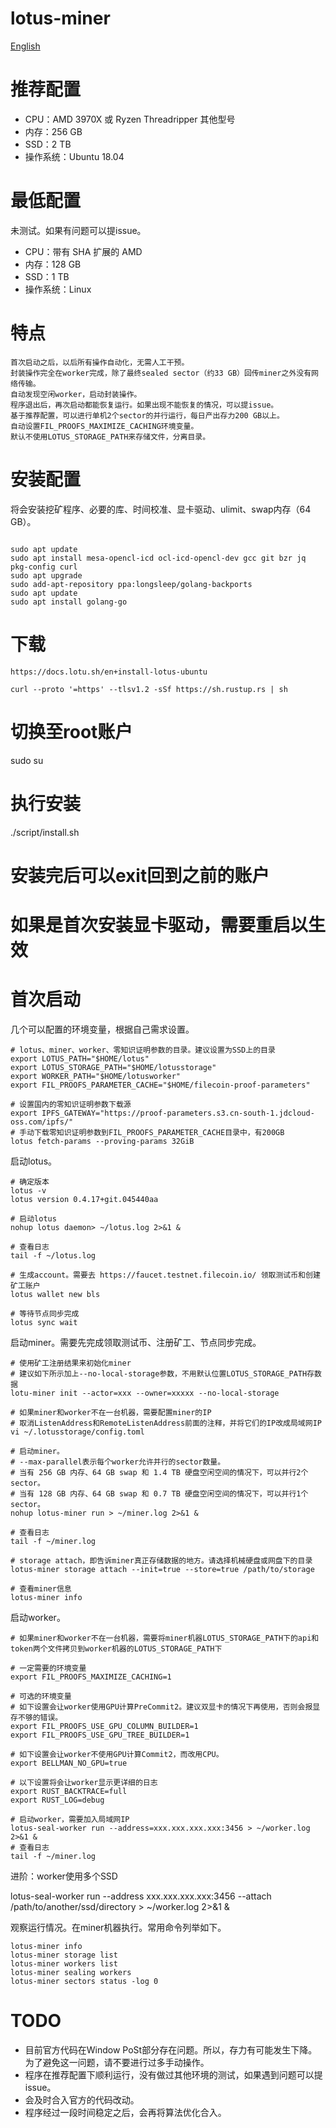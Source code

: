 # lotus-miner
[English](README_en.md)

# 推荐配置
* CPU：AMD 3970X 或 Ryzen Threadripper 其他型号
* 内存：256 GB
* SSD：2 TB
* 操作系统：Ubuntu 18.04

# 最低配置
未测试。如果有问题可以提issue。
* CPU：带有 SHA 扩展的 AMD
* 内存：128 GB
* SSD：1 TB
* 操作系统：Linux

# 特点

    首次启动之后，以后所有操作自动化，无需人工干预。
    封装操作完全在worker完成，除了最终sealed sector（约33 GB）回传miner之外没有网络传输。
    自动发现空闲worker，启动封装操作。
    程序退出后，再次启动都能恢复运行。如果出现不能恢复的情况，可以提issue。
    基于推荐配置，可以进行单机2个sector的并行运行，每日产出存力200 GB以上。
    自动设置FIL_PROOFS_MAXIMIZE_CACHING环境变量。
    默认不使用LOTUS_STORAGE_PATH来存储文件，分离目录。

# 安装配置
将会安装挖矿程序、必要的库、时间校准、显卡驱动、ulimit、swap内存（64 GB）。
```

sudo apt update
sudo apt install mesa-opencl-icd ocl-icd-opencl-dev gcc git bzr jq pkg-config curl
sudo apt upgrade
sudo add-apt-repository ppa:longsleep/golang-backports
sudo apt update
sudo apt install golang-go
```

# 下载
```
https://docs.lotu.sh/en+install-lotus-ubuntu

curl --proto '=https' --tlsv1.2 -sSf https://sh.rustup.rs | sh
```

# 切换至root账户
sudo su
# 执行安装
./script/install.sh
# 安装完后可以exit回到之前的账户
# 如果是首次安装显卡驱动，需要重启以生效

# 首次启动
几个可以配置的环境变量，根据自己需求设置。
```
# lotus、miner、worker、零知识证明参数的目录。建议设置为SSD上的目录
export LOTUS_PATH="$HOME/lotus"
export LOTUS_STORAGE_PATH="$HOME/lotusstorage"
export WORKER_PATH="$HOME/lotusworker"
export FIL_PROOFS_PARAMETER_CACHE="$HOME/filecoin-proof-parameters"

# 设置国内的零知识证明参数下载源
export IPFS_GATEWAY="https://proof-parameters.s3.cn-south-1.jdcloud-oss.com/ipfs/"
# 手动下载零知识证明参数到FIL_PROOFS_PARAMETER_CACHE目录中，有200GB
lotus fetch-params --proving-params 32GiB
```

启动lotus。
```
# 确定版本
lotus -v
lotus version 0.4.17+git.045440aa

# 启动lotus
nohup lotus daemon> ~/lotus.log 2>&1 &

# 查看日志
tail -f ~/lotus.log

# 生成account。需要去 https://faucet.testnet.filecoin.io/ 领取测试币和创建矿工账户
lotus wallet new bls

# 等待节点同步完成
lotus sync wait
```

启动miner。需要先完成领取测试币、注册矿工、节点同步完成。
```
# 使用矿工注册结果来初始化miner
# 建议如下所示加上--no-local-storage参数，不用默认位置LOTUS_STORAGE_PATH存数据
lotu-miner init --actor=xxx --owner=xxxxx --no-local-storage

# 如果miner和worker不在一台机器，需要配置miner的IP
# 取消ListenAddress和RemoteListenAddress前面的注释，并将它们的IP改成局域网IP
vi ~/.lotusstorage/config.toml

# 启动miner。
# --max-parallel表示每个worker允许并行的sector数量。
# 当有 256 GB 内存、64 GB swap 和 1.4 TB 硬盘空闲空间的情况下，可以并行2个sector。
# 当有 128 GB 内存、64 GB swap 和 0.7 TB 硬盘空闲空间的情况下，可以并行1个sector。
nohup lotus-miner run > ~/miner.log 2>&1 &

# 查看日志
tail -f ~/miner.log

# storage attach，即告诉miner真正存储数据的地方。请选择机械硬盘或网盘下的目录
lotus-miner storage attach --init=true --store=true /path/to/storage

# 查看miner信息
lotus-miner info
```

启动worker。
```
# 如果miner和worker不在一台机器，需要将miner机器LOTUS_STORAGE_PATH下的api和token两个文件拷贝到worker机器的LOTUS_STORAGE_PATH下

# 一定需要的环境变量
export FIL_PROOFS_MAXIMIZE_CACHING=1

# 可选的环境变量
# 如下设置会让worker使用GPU计算PreCommit2。建议双显卡的情况下再使用，否则会报显存不够的错误。
export FIL_PROOFS_USE_GPU_COLUMN_BUILDER=1
export FIL_PROOFS_USE_GPU_TREE_BUILDER=1

# 如下设置会让worker不使用GPU计算Commit2，而改用CPU。
export BELLMAN_NO_GPU=true

# 以下设置将会让worker显示更详细的日志
export RUST_BACKTRACE=full
export RUST_LOG=debug

# 启动worker，需要加入局域网IP
lotus-seal-worker run --address=xxx.xxx.xxx.xxx:3456 > ~/worker.log 2>&1 &
# 查看日志
tail -f ~/miner.log
```
进阶：worker使用多个SSD

lotus-seal-worker run --address xxx.xxx.xxx.xxx:3456 --attach /path/to/another/ssd/directory > ~/worker.log 2>&1 &

观察运行情况。在miner机器执行。常用命令列举如下。
```
lotus-miner info
lotus-miner storage list
lotus-miner workers list
lotus-miner sealing workers
lotus-miner sectors status -log 0
```

# TODO
* 目前官方代码在Window PoSt部分存在问题。所以，存力有可能发生下降。为了避免这一问题，请不要进行过多手动操作。
* 程序在推荐配置下顺利运行，没有做过其他环境的测试，如果遇到问题可以提issue。
* 会及时合入官方的代码改动。
* 程序经过一段时间稳定之后，会再将算法优化合入。
